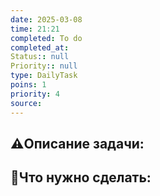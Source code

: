 ```yaml
---
date: 2025-03-08
time: 21:21
completed: To do
completed_at: 
Status:: null
Priority:: null
type: DailyTask
poins: 1
priority: 4
source: 
---
```


## ⚠️Описание задачи:



## 📝Что нужно сделать:
